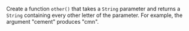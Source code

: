 

Create a function `other()` that takes a `String` parameter and returns a
`String` containing every other letter of the parameter. For example, the
argument "cement" produces "cmn".
